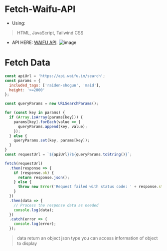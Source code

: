 # Fetch-Waifu-API 
- Using:
> HTML, JavaScript, Tailwind CSS
- API HERE: [WAIFU API](https://docs.waifu.im).
![image](https://github.com/user-attachments/assets/c64fcb09-d80e-4339-8c4c-57c5b901dd55)

# Fetch Data
```javascript
const apiUrl = 'https://api.waifu.im/search';
const params = {
  included_tags: ['raiden-shogun', 'maid'],
  height: '>=2000'
};

const queryParams = new URLSearchParams();

for (const key in params) {
  if (Array.isArray(params[key])) {
    params[key].forEach(value => {
      queryParams.append(key, value);
    });
  } else {
    queryParams.set(key, params[key]);
  }
}
const requestUrl = `${apiUrl}?${queryParams.toString()}`;

fetch(requestUrl)
  .then(response => {
    if (response.ok) {
      return response.json();
    } else {
      throw new Error('Request failed with status code: ' + response.status);
    }
  })
  .then(data => {
    // Process the response data as needed
    console.log(data);
  })
  .catch(error => {
    console.log(error);
  });
```
> data return an object json type you can access information of object to display